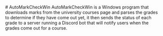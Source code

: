 ﻿﻿# AutoMarkCheckWin
AutoMarkCheckWin is a Windows program that downloads marks from the university courses page and parses the grades to determine if they have come out yet, it then sends the status of each grade to a server running a Discord bot that will notify users when the grades come out for a course.